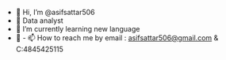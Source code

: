- 👋 Hi, I’m @asifsattar506
- 👀 Data analyst    
- 🌱 I’m currently learning new language    
- 💞️ - 📫 How to reach me by email : asifsattar506@gmail.com   & C:4845425115

<!---
asifsattar506/asifsattar506 is a ✨ special ✨ repository because its `README.md` (this file) appears on your GitHub profile.
You can click the Preview link to take a look at your changes.
--->
